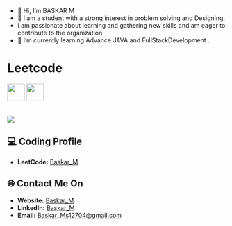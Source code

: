 - 👋 Hi, I’m BASKAR M
- 👀 I am a student with a strong interest in problem solving and Designing.
- I am passionate about learning and gathering new skills and am eager to contribute to the organization.
- 🌱 I’m currently learning Advance JAVA and FullStackDevelopment .


# Leetcode


<img src="https://assets.leetcode.com/static_assets/marketing/2024-50.gif" width="40px"></img>
<img src="https://assets.leetcode.com/static_assets/public/images/badges/2024/gif/2024-05.gif" width="40px"></img>

<br>
<a href="https://leetcode.com/Baskar_M">
    <img src="https://leetcard.jacoblin.cool/Baskar_M?=dark&font=Goldman&ext=activityy"></img>
<a>

<!------------------------------------------>

<!------------------------------------------>
<!-- SECTION: Contact me -->

## 💻 Coding Profile

- **LeetCode:** [Baskar_M](https://leetcode.com/Baskar_M/)



## 🌐 Contact Me On

- **Website:** [Baskar_M](https://Baskar_M.netlify.app/)
- **LinkedIn:** [Baskar_M](https://www.linkedin.com/in/Baskar_M-s-95813623a/)
- **Email:** <a href="mailto:Baskar_Ms12704@gmail.com">Baskar_Ms12704@gmail.com</a>

<!--

-->
